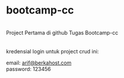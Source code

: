 # bootcamp-cc

<br>Project Pertama di github Tugas Bootcamp-cc<br><br>
<br>
kredensial login untuk project crud ini:<br>

email: arif@berkahost.com<br>
password: 123456
